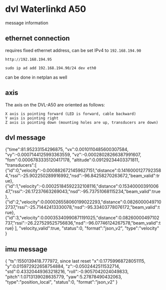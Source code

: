 # dvl Waterlinkd A50

message information

## ethernet connection

requires fixed ethernet address, can be set IPv4 to
`192.168.194.90`

`http://192.168.194.95`


```
sudo ip ad add 192.168.194.90/24 dev eth0
```

can be done in netplan as well

## axis

The axis on the DVL-A50 are oriented as follows:

    X axis is pointing forward (LED is forward, cable backward)
    Y axis is pointing right
    Z axis is pointing down (mounting holes are up, transducers are down)



## dvl message

{"time":81.95233154296875,
"vx":0.0010110485600307584,
"vy":-0.0007144125993363559,
"vz":-0.00028028266387991607,
"fom":0.0006783335120417178,
"altitude":0.09129234403371811,
"transducers":[
    {"id":0,"velocity":-0.0008826721459627151,"distance":0.14160001277923584,"rssi":-25.902250289916992,"nsd":-96.84258270263672,"beam_valid":true},
    {"id":1,"velocity":-0.00025184592232108116,"distance":0.1534000039100647,"rssi":-26.17237663269043,"nsd":-95.73751068115234,"beam_valid":true},
    {"id":2,"velocity":0.000026558060199022293,"distance":0.08260000497102737,"rssi":-25.71442413330078,"nsd":-95.33403778076172,"beam_valid":true},
    {"id":3,"velocity":0.00035340990871191025,"distance":0.08260000497102737,"rssi":-26.227529525756836,"nsd":-96.07746124267578,"beam_valid":true}
    ],
"velocity_valid":true,
"status":0,
"format":"json_v2",
"type":"velocity"
}

## imu message

{
    "ts":1550139418.777972, since last reset
"x":0.17759968728051115,
"y":0.015972922658754884,
"z":-0.0502442511532714,
"std":0.43320449363218216,
"roll":-0.9057042024049833,
"pitch":1.0713139028635779,
"yaw":5.27878490432063,
"type":"position_local",
"status":0,
"format":"json_v2"
}